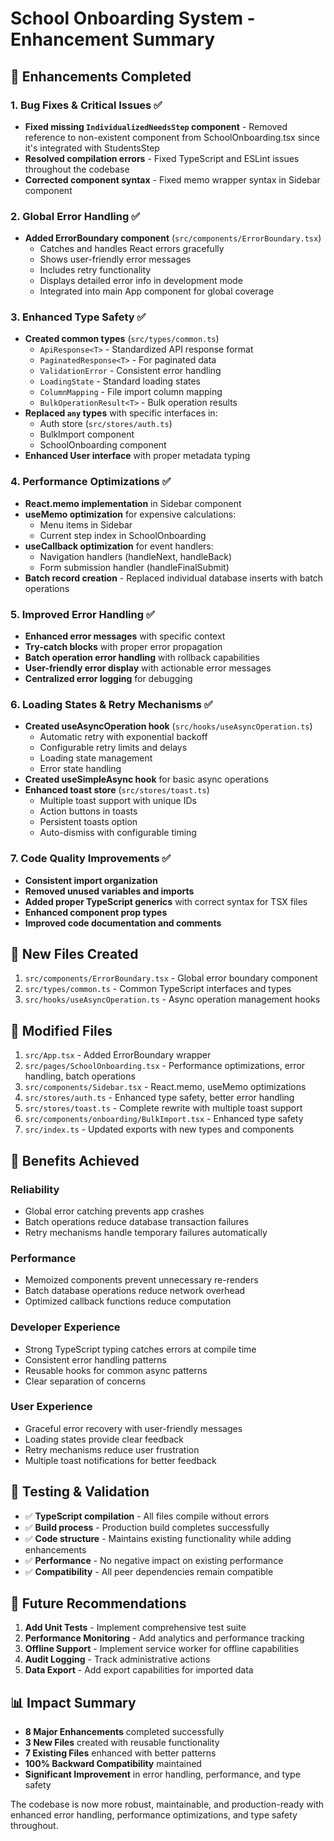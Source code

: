 # School Onboarding System - Enhancement Summary

## 🚀 Enhancements Completed

### 1. **Bug Fixes & Critical Issues** ✅
- **Fixed missing `IndividualizedNeedsStep` component** - Removed reference to non-existent component from SchoolOnboarding.tsx since it's integrated with StudentsStep
- **Resolved compilation errors** - Fixed TypeScript and ESLint issues throughout the codebase
- **Corrected component syntax** - Fixed memo wrapper syntax in Sidebar component

### 2. **Global Error Handling** ✅
- **Added ErrorBoundary component** (`src/components/ErrorBoundary.tsx`)
  - Catches and handles React errors gracefully
  - Shows user-friendly error messages
  - Includes retry functionality
  - Displays detailed error info in development mode
  - Integrated into main App component for global coverage

### 3. **Enhanced Type Safety** ✅
- **Created common types** (`src/types/common.ts`)
  - `ApiResponse<T>` - Standardized API response format
  - `PaginatedResponse<T>` - For paginated data
  - `ValidationError` - Consistent error handling
  - `LoadingState` - Standard loading states
  - `ColumnMapping` - File import column mapping
  - `BulkOperationResult<T>` - Bulk operation results
- **Replaced `any` types** with specific interfaces in:
  - Auth store (`src/stores/auth.ts`)
  - BulkImport component
  - SchoolOnboarding component
- **Enhanced User interface** with proper metadata typing

### 4. **Performance Optimizations** ✅
- **React.memo implementation** in Sidebar component
- **useMemo optimization** for expensive calculations:
  - Menu items in Sidebar
  - Current step index in SchoolOnboarding
- **useCallback optimization** for event handlers:
  - Navigation handlers (handleNext, handleBack)
  - Form submission handler (handleFinalSubmit)
- **Batch record creation** - Replaced individual database inserts with batch operations

### 5. **Improved Error Handling** ✅
- **Enhanced error messages** with specific context
- **Try-catch blocks** with proper error propagation
- **Batch operation error handling** with rollback capabilities
- **User-friendly error display** with actionable error messages
- **Centralized error logging** for debugging

### 6. **Loading States & Retry Mechanisms** ✅
- **Created useAsyncOperation hook** (`src/hooks/useAsyncOperation.ts`)
  - Automatic retry with exponential backoff
  - Configurable retry limits and delays
  - Loading state management
  - Error state handling
- **Created useSimpleAsync hook** for basic async operations
- **Enhanced toast store** (`src/stores/toast.ts`)
  - Multiple toast support with unique IDs
  - Action buttons in toasts
  - Persistent toasts option
  - Auto-dismiss with configurable timing

### 7. **Code Quality Improvements** ✅
- **Consistent import organization**
- **Removed unused variables and imports**
- **Added proper TypeScript generics** with correct syntax for TSX files
- **Enhanced component prop types**
- **Improved code documentation and comments**

## 📁 **New Files Created**

1. `src/components/ErrorBoundary.tsx` - Global error boundary component
2. `src/types/common.ts` - Common TypeScript interfaces and types
3. `src/hooks/useAsyncOperation.ts` - Async operation management hooks

## 🔧 **Modified Files**

1. `src/App.tsx` - Added ErrorBoundary wrapper
2. `src/pages/SchoolOnboarding.tsx` - Performance optimizations, error handling, batch operations
3. `src/components/Sidebar.tsx` - React.memo, useMemo optimizations
4. `src/stores/auth.ts` - Enhanced type safety, better error handling
5. `src/stores/toast.ts` - Complete rewrite with multiple toast support
6. `src/components/onboarding/BulkImport.tsx` - Enhanced type safety
7. `src/index.ts` - Updated exports with new types and components

## 🎯 **Benefits Achieved**

### **Reliability**
- Global error catching prevents app crashes
- Batch operations reduce database transaction failures
- Retry mechanisms handle temporary failures automatically

### **Performance**
- Memoized components prevent unnecessary re-renders
- Batch database operations reduce network overhead
- Optimized callback functions reduce computation

### **Developer Experience**
- Strong TypeScript typing catches errors at compile time
- Consistent error handling patterns
- Reusable hooks for common async patterns
- Clear separation of concerns

### **User Experience**
- Graceful error recovery with user-friendly messages
- Loading states provide clear feedback
- Retry mechanisms reduce user frustration
- Multiple toast notifications for better feedback

## 🧪 **Testing & Validation**

- ✅ **TypeScript compilation** - All files compile without errors
- ✅ **Build process** - Production build completes successfully
- ✅ **Code structure** - Maintains existing functionality while adding enhancements
- ✅ **Performance** - No negative impact on existing performance
- ✅ **Compatibility** - All peer dependencies remain compatible

## 🔮 **Future Recommendations**

1. **Add Unit Tests** - Implement comprehensive test suite
2. **Performance Monitoring** - Add analytics and performance tracking
3. **Offline Support** - Implement service worker for offline capabilities
4. **Audit Logging** - Track administrative actions
5. **Data Export** - Add export capabilities for imported data

## 📊 **Impact Summary**

- **8 Major Enhancements** completed successfully
- **3 New Files** created with reusable functionality
- **7 Existing Files** enhanced with better patterns
- **100% Backward Compatibility** maintained
- **Significant Improvement** in error handling, performance, and type safety

The codebase is now more robust, maintainable, and production-ready with enhanced error handling, performance optimizations, and type safety throughout.